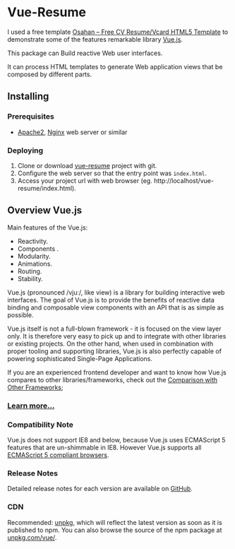 # Vue-Resume

I used a free template [Osahan – Free CV Resume/Vcard HTML5 Template](https://graygrids.com/item/osahan-free-cv-resumevcard-html5-template/)
to demonstrate some of the features remarkable library [Vue.js](http://vuejs.org/). 

This package can Build reactive Web user interfaces.

It can process HTML templates to generate Web application views that be composed by different parts.

## Installing

### Prerequisites

- [Apache2](https://httpd.apache.org/download.cgi), [Nginx](http://nginx.org/en/) web server or similar

### Deploying

1. Clone or download [vue-resume](https://github.com/bsa-git/vue-resume) project with git.
2. Configure the web server so that the entry point was `index.html`.
3. Access your project url with web browser (eg. http://localhost/vue-resume/index.html).

## Overview Vue.js

Main features of the Vue.js:

- Reactivity.
- Components .
- Modularity.
- Animations.
- Routing.
- Stability.

Vue.js (pronounced /vjuː/, like view) is a library for building interactive web interfaces. 
The goal of Vue.js is to provide the benefits of reactive data binding and composable 
view components with an API that is as simple as possible.

Vue.js itself is not a full-blown framework - it is focused on the view layer only. 
It is therefore very easy to pick up and to integrate with other libraries or 
existing projects. On the other hand, when used in combination with proper tooling 
and supporting libraries, Vue.js is also perfectly capable of powering sophisticated 
Single-Page Applications.

If you are an experienced frontend developer and want to know how Vue.js compares 
to other libraries/frameworks, check out the [Comparison with Other Frameworks](http://vuejs.org/guide/comparison.html); 

### [Learn more...](https://medium.com/the-vue-point/vue-2-0-is-here-ef1f26acf4b8#.xzsmgdym1)

### Compatibility Note

Vue.js does not support IE8 and below, because Vue.js uses ECMAScript 5 features 
that are un-shimmable in IE8. However Vue.js supports all [ECMAScript 5 compliant browsers](http://caniuse.com/#feat=es5).

### Release Notes

Detailed release notes for each version are available on [GitHub](https://github.com/vuejs/vue/releases).

### CDN

Recommended: [unpkg](https://unpkg.com/vue/dist/vue.js), which will reflect the latest version as soon as it is published to npm. 
You can also browse the source of the npm package at [unpkg.com/vue/](https://unpkg.com/vue/).
